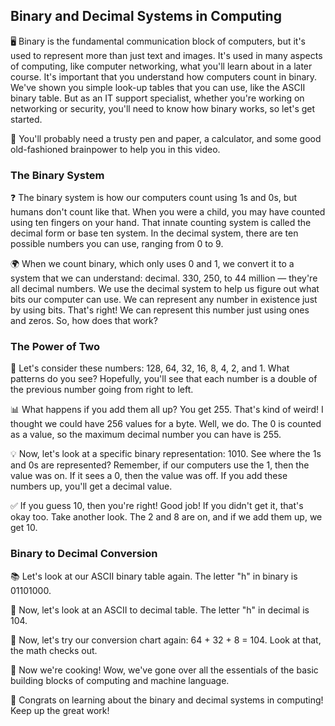 ## Binary and Decimal Systems in Computing

🖥️ Binary is the fundamental communication block of computers, but it's used to represent more than just text and images. It's used in many aspects of computing, like computer networking, what you'll learn about in a later course. It's important that you understand how computers count in binary. We've shown you simple look-up tables that you can use, like the ASCII binary table. But as an IT support specialist, whether you're working on networking or security, you'll need to know how binary works, so let's get started. 

📝 You'll probably need a trusty pen and paper, a calculator, and some good old-fashioned brainpower to help you in this video.

### The Binary System

❓ The binary system is how our computers count using 1s and 0s, but humans don't count like that. When you were a child, you may have counted using ten fingers on your hand. That innate counting system is called the decimal form or base ten system. In the decimal system, there are ten possible numbers you can use, ranging from 0 to 9. 

🌍 When we count binary, which only uses 0 and 1, we convert it to a system that we can understand: decimal. 330, 250, to 44 million — they're all decimal numbers. We use the decimal system to help us figure out what bits our computer can use. We can represent any number in existence just by using bits. That's right! We can represent this number just using ones and zeros. So, how does that work?

### The Power of Two

🧠 Let's consider these numbers: 128, 64, 32, 16, 8, 4, 2, and 1. What patterns do you see? Hopefully, you'll see that each number is a double of the previous number going from right to left.

📊 What happens if you add them all up? You get 255. That's kind of weird! I thought we could have 256 values for a byte. Well, we do. The 0 is counted as a value, so the maximum decimal number you can have is 255.

💡 Now, let's look at a specific binary representation: 1010. See where the 1s and 0s are represented? Remember, if our computers use the 1, then the value was on. If it sees a 0, then the value was off. If you add these numbers up, you'll get a decimal value.

✅ If you guess 10, then you're right! Good job! If you didn't get it, that's okay too. Take another look. The 2 and 8 are on, and if we add them up, we get 10.

### Binary to Decimal Conversion

📚 Let's look at our ASCII binary table again. The letter "h" in binary is 01101000.

🔢 Now, let's look at an ASCII to decimal table. The letter "h" in decimal is 104.

🧮 Now, let's try our conversion chart again: 64 + 32 + 8 = 104. Look at that, the math checks out.

🎉 Now we're cooking! Wow, we've gone over all the essentials of the basic building blocks of computing and machine language.

👏 Congrats on learning about the binary and decimal systems in computing! Keep up the great work!
